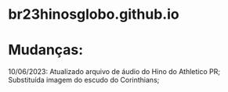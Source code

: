 # br23hinosglobo.github.io

# Mudanças:
10/06/2023: Atualizado arquivo de áudio do Hino do Athletico PR; Substituída imagem do escudo do Corinthians;
